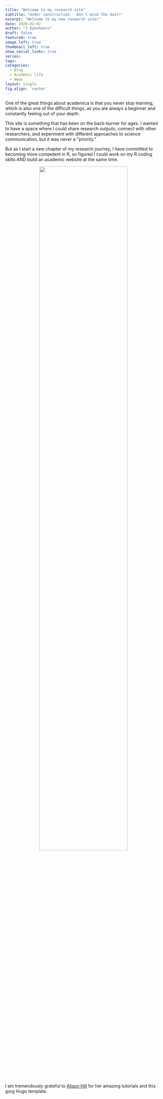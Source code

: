 ```yaml
---
title: "Welcome to my research site"
subtitle: "Under construction - Don't mind the dust!"
excerpt: "Welcome to my new research site!"
date: 2020-02-02
author: "J Dykxhoorn"
draft: false
featured: true
image_left: true
thumbnail_left: true
show_social_links: true
series:
tags: 
categories:
  - Blog
  - Academic life
  - News
layout: single
fig.align: 'center'
---
```


One of the great things about academica is that you never stop learning, which is also one of the difficult things, as you are always a beginner and constantly feeling out of your depth. 

This site is something that has been on the back-burner for ages. I wanted to have a space where I could share research outputs, connect with other researchers, and experiment with different approaches to science communication, but it was never a "priority."

But as I start a new chapter of my research journey, I have committed to becoming more competent in R, so figured I could work on my R coding skills AND build an academic website at the same time. 

<div class="figure" style="text-align: center">
<img src="https://media.giphy.com/media/jUDvU0mBA9trNjOV3e/giphy-downsized-large.gif" alt=" " width="75%" />
<p class="caption"> </p>
</div>



I am tremendously grateful to [Alison Hill](https://www.apreshill.com/) for her amazing tutorials and this gorg Hugo template. 



